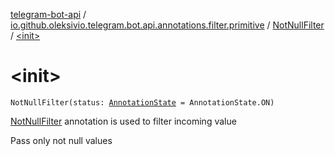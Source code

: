 [telegram-bot-api](../../index.md) / [io.github.oleksivio.telegram.bot.api.annotations.filter.primitive](../index.md) / [NotNullFilter](index.md) / [&lt;init&gt;](./-init-.md)

# &lt;init&gt;

`NotNullFilter(status: `[`AnnotationState`](../../io.github.oleksivio.telegram.bot.api.model.annotation/-annotation-state/index.md)` = AnnotationState.ON)`

[NotNullFilter](index.md) annotation is used to filter incoming value

Pass only not null values

